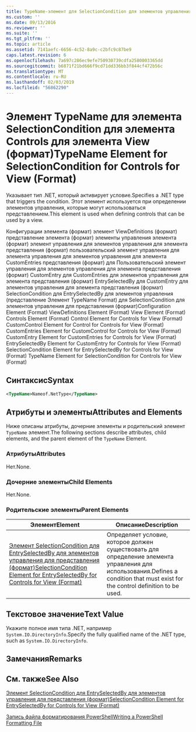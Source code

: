 ```yaml
---
title: TypeName-элемент для SelectionCondition для элементов управления для представления (формат) | Документация Майкрософт
ms.custom: ''
ms.date: 09/13/2016
ms.reviewer: ''
ms.suite: ''
ms.tgt_pltfrm: ''
ms.topic: article
ms.assetid: 7141aefc-6656-4c52-8a9c-c2bfc9c87be9
caps.latest.revision: 6
ms.openlocfilehash: 7a697c286ec9efe750930739cdfa2580003365dd
ms.sourcegitcommit: b6871f21bd666f9cd71dd336bb3f844cf472b56c
ms.translationtype: MT
ms.contentlocale: ru-RU
ms.lasthandoff: 02/03/2019
ms.locfileid: "56862290"
---
```

# <a name="typename-element-for-selectioncondition-for-controls-for-view-format"></a><span data-ttu-id="7565a-102">Элемент TypeName для элемента SelectionCondition для элемента Controls для элемента View (формат)</span><span class="sxs-lookup"><span data-stu-id="7565a-102">TypeName Element for SelectionCondition for Controls for View (Format)</span></span>

<span data-ttu-id="7565a-103">Указывает тип .NET, который активирует условие.</span><span class="sxs-lookup"><span data-stu-id="7565a-103">Specifies a .NET type that triggers the condition.</span></span> <span data-ttu-id="7565a-104">Этот элемент используется при определении элементов управления, которые могут использоваться представлением.</span><span class="sxs-lookup"><span data-stu-id="7565a-104">This element is used when defining controls that can be used by a view.</span></span>

<span data-ttu-id="7565a-105">Конфигурации элемента (формат) элемент ViewDefinitions (формат) представление элемента (формат) элементы управления элемента (формат) элемент управления для элементов управления для элемента представления (формат) пользовательский элемент управления для элемента управления для элементов управления для элемента CustomEntries представления (формат) для Пользовательский элемент управления для элементов управления для элемента представления (формат) CustomEntry для CustomEntries для элементов управления для элемента представления (формат) EntrySelectedBy для CustomEntry для элементов управления для элемента представления (формат) SelectionCondition для EntrySelectedBy для элементов управления (представление Элемент TypeName Format) для SelectionCondition для элементов управления для представления (формат)</span><span class="sxs-lookup"><span data-stu-id="7565a-105">Configuration Element (Format) ViewDefinitions Element (Format) View Element (Format) Controls Element (Format) Control Element for Controls for View (Format) CustomControl Element for Control for Controls for View (Format) CustomEntries Element for CustomControl for Controls for View (Format) CustomEntry Element for CustomEntries for Controls for View (Format) EntrySelectedBy Element for CustomEntry for Controls for View (Format) SelectionCondition Element for EntrySelectedBy for Controls for View (Format) TypeName Element for SelectionCondition for Controls for View (Format)</span></span>

## <a name="syntax"></a><span data-ttu-id="7565a-106">Синтаксис</span><span class="sxs-lookup"><span data-stu-id="7565a-106">Syntax</span></span>

```xml
<TypeName>Nameof.NetType</TypeName>

```

## <a name="attributes-and-elements"></a><span data-ttu-id="7565a-107">Атрибуты и элементы</span><span class="sxs-lookup"><span data-stu-id="7565a-107">Attributes and Elements</span></span>

<span data-ttu-id="7565a-108">Ниже описаны атрибуты, дочерние элементы и родительский элемент `TypeName` элемент.</span><span class="sxs-lookup"><span data-stu-id="7565a-108">The following sections describe attributes, child elements, and the parent element of the `TypeName` Element.</span></span>

### <a name="attributes"></a><span data-ttu-id="7565a-109">Атрибуты</span><span class="sxs-lookup"><span data-stu-id="7565a-109">Attributes</span></span>

<span data-ttu-id="7565a-110">Нет.</span><span class="sxs-lookup"><span data-stu-id="7565a-110">None.</span></span>

### <a name="child-elements"></a><span data-ttu-id="7565a-111">Дочерние элементы</span><span class="sxs-lookup"><span data-stu-id="7565a-111">Child Elements</span></span>

<span data-ttu-id="7565a-112">Нет.</span><span class="sxs-lookup"><span data-stu-id="7565a-112">None.</span></span>

### <a name="parent-elements"></a><span data-ttu-id="7565a-113">Родительские элементы</span><span class="sxs-lookup"><span data-stu-id="7565a-113">Parent Elements</span></span>

|<span data-ttu-id="7565a-114">Элемент</span><span class="sxs-lookup"><span data-stu-id="7565a-114">Element</span></span>|<span data-ttu-id="7565a-115">Описание</span><span class="sxs-lookup"><span data-stu-id="7565a-115">Description</span></span>|
|-------------|-----------------|
|[<span data-ttu-id="7565a-116">Элемент SelectionCondition для EntrySelectedBy для элементов управления для представления (формат)</span><span class="sxs-lookup"><span data-stu-id="7565a-116">SelectionCondition Element for EntrySelectedBy for Controls for View (Format)</span></span>](./selectioncondition-element-for-entryselectedby-for-controls-for-view-format.md)|<span data-ttu-id="7565a-117">Определяет условие, которое должен существовать для определение элемента управления для использования.</span><span class="sxs-lookup"><span data-stu-id="7565a-117">Defines a condition that must exist for the control definition to be used.</span></span>|

## <a name="text-value"></a><span data-ttu-id="7565a-118">Текстовое значение</span><span class="sxs-lookup"><span data-stu-id="7565a-118">Text Value</span></span>

<span data-ttu-id="7565a-119">Укажите полное имя типа .NET, например `System.IO.DirectoryInfo`.</span><span class="sxs-lookup"><span data-stu-id="7565a-119">Specify the fully qualified name of the .NET type, such as `System.IO.DirectoryInfo`.</span></span>

## <a name="remarks"></a><span data-ttu-id="7565a-120">Замечания</span><span class="sxs-lookup"><span data-stu-id="7565a-120">Remarks</span></span>

## <a name="see-also"></a><span data-ttu-id="7565a-121">См. также</span><span class="sxs-lookup"><span data-stu-id="7565a-121">See Also</span></span>

[<span data-ttu-id="7565a-122">Элемент SelectionCondition для EntrySelectedBy для элементов управления для представления (формат)</span><span class="sxs-lookup"><span data-stu-id="7565a-122">SelectionCondition Element for EntrySelectedBy for Controls for View (Format)</span></span>](./selectioncondition-element-for-entryselectedby-for-controls-for-view-format.md)

[<span data-ttu-id="7565a-123">Запись файла форматирования PowerShell</span><span class="sxs-lookup"><span data-stu-id="7565a-123">Writing a PowerShell Formatting File</span></span>](./writing-a-powershell-formatting-file.md)
